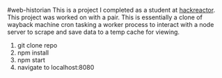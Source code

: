 #web-historian
This is a project I completed as a student at [hackreactor](http://hackreactor.com). This project was worked on with a pair.
This is essentially a clone of wayback machine cron tasking a worker process to interact with a node server to scrape and save data to a temp cache for viewing. 

1. git clone repo
2. npm install
3. npm start
4. navigate to localhost:8080
